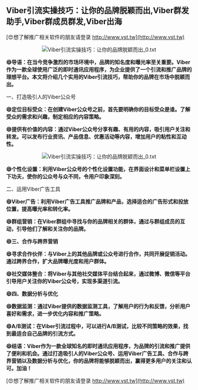 ## **Viber引流实操技巧：让你的品牌脱颖而出,Viber群发助手,Viber群成员群发,Viber出海**

[😍想了解推广相关软件的朋友请登录 http://www.vst.tw](http://www.vst.tw)

 <center><img src="https://vst.tw/MP4/tuiguang/png/0.png" alt="Viber引流实操技巧：让你的品牌脱颖而出_0.txt"></center>

**😄导语：在当今竞争激烈的市场环境中，品牌的知名度和曝光率至关重要。Viber作为一款全球使用广泛的即时通讯应用程序，为企业提供了一个引流和推广品牌的理想平台。本文将介绍几个实用的Viber引流技巧，帮助你的品牌在市场中脱颖而出。**

一、打造吸引人的Viber公众号

**😄定位目标受众：在创建Viber公众号之前，首先要明确你的目标受众是谁。了解受众的需求和兴趣，制定相应的内容策略。**

**😄提供有价值的内容：通过Viber公众号分享有趣、有用的内容，吸引用户关注和转发。可以发布行业资讯、产品信息、优惠活动等内容，增加用户的粘性和互动性。**

 <center><img src="https://vst.tw/MP4/tuiguang/png/5.png" alt="Viber引流实操技巧：让你的品牌脱颖而出_0.txt"></center>

**😄个性化设置：利用Viber公众号的个性化设置功能，在界面设计和菜单栏设置上下功夫，使你的公众号与众不同，令用户印象深刻。**

二、运用Viber广告工具

**😄Viber广告：利用Viber广告工具推广品牌和产品，选择适合的广告形式和投放位置，提高曝光率和转化率。**

**😄群组营销：在Viber群组中寻找与你的品牌相关的群体，通过与群组成员的互动，引导他们了解和关注你的品牌。**

**😄三、合作与跨界营销**

**😄寻求合作伙伴：与Viber上的其他品牌或公众号进行合作，共同开展促销活动。通过跨界合作，扩大品牌曝光度和用户群体。**

**😄社交媒体整合：将Viber与其他社交媒体平台结合起来，通过微博、微信等平台引导用户关注你的Viber公众号，实现多渠道引流。**

**😄四、数据分析与优化**

**😄数据监测：通过Viber提供的数据监测工具，了解用户的行为和反馈，分析用户喜好和需求，进一步优化内容和推广策略。**

**😄A/B测试：在Viber引流过程中，可以进行A/B测试，比较不同策略的效果，找到最适合自己品牌的引流方式。**

**😄结语：Viber作为一款全球知名的即时通讯应用程序，为品牌的引流和推广提供了便利和机会。通过打造吸引人的Viber公众号、运用Viber广告工具、合作与跨界营销以及数据分析与优化，你的品牌将能够脱颖而出，赢得更多用户的关注和认可。加油！**

[😍想了解推广相关软件的朋友请登录 http://www.vst.tw](http://www.vst.tw)



